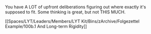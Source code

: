You have A LOT of upfront deliberations figuring out where exactly it's supposed to fit. Some thinking is great, but not THIS MUCH.

[[Spaces/LYT/Leaders/Members/LYT Kit/Bins/zArchive/Folgezettel Example/100b.1 And Long-term Rigidity]]